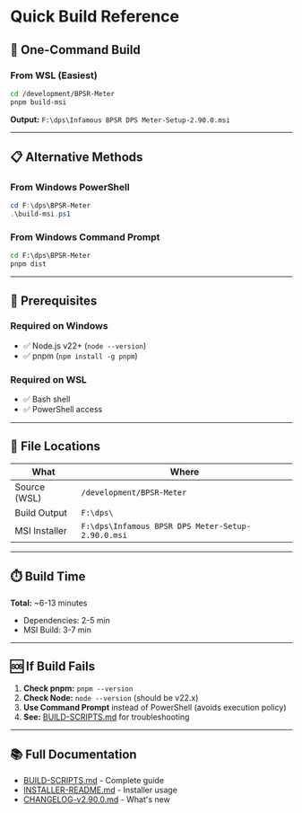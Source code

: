 # Quick Build Reference

## 🚀 One-Command Build

### From WSL (Easiest)
```bash
cd /development/BPSR-Meter
pnpm build-msi
```

**Output:** `F:\dps\Infamous BPSR DPS Meter-Setup-2.90.0.msi`

---

## 📋 Alternative Methods

### From Windows PowerShell
```powershell
cd F:\dps\BPSR-Meter
.\build-msi.ps1
```

### From Windows Command Prompt
```cmd
cd F:\dps\BPSR-Meter
pnpm dist
```

---

## 🔧 Prerequisites

### Required on Windows
- ✅ Node.js v22+ (`node --version`)
- ✅ pnpm (`npm install -g pnpm`)

### Required on WSL
- ✅ Bash shell
- ✅ PowerShell access

---

## 📁 File Locations

| What | Where |
|------|-------|
| Source (WSL) | `/development/BPSR-Meter` |
| Build Output | `F:\dps\` |
| MSI Installer | `F:\dps\Infamous BPSR DPS Meter-Setup-2.90.0.msi` |

---

## ⏱️ Build Time

**Total:** ~6-13 minutes
- Dependencies: 2-5 min
- MSI Build: 3-7 min

---

## 🆘 If Build Fails

1. **Check pnpm:** `pnpm --version`
2. **Check Node:** `node --version` (should be v22.x)
3. **Use Command Prompt** instead of PowerShell (avoids execution policy)
4. **See:** [BUILD-SCRIPTS.md](BUILD-SCRIPTS.md) for troubleshooting

---

## 📚 Full Documentation

- [BUILD-SCRIPTS.md](BUILD-SCRIPTS.md) - Complete guide
- [INSTALLER-README.md](INSTALLER-README.md) - Installer usage
- [CHANGELOG-v2.90.0.md](CHANGELOG-v2.90.0.md) - What's new
